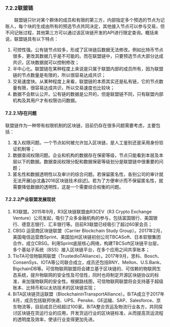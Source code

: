 ### 7.2.2联盟链
&emsp;&emsp;联盟链只针对某个群体的成员和有限的第三方，内部指定多个预选的节点为记账人，每个块的生成由所有的预选节点共同决定，其他接入节点可以参与交易，但不问记账过程，其他第三方可以通过该区块链开发的API进行限定查询。概括来说，联盟链具有以下特点：
1. 可控性强。公有链节点较多，形成了区块链后数据无法修改。例如比特币节点很多，更改其数据几乎是不可能的。而在联盟链中，只要预选节点大部分达成共识，区块数据就可以控制修改；
2. 半中心化。联盟链在某种程度上来说是只属于联盟内部的成员所有，因为联盟链的节点数量是有限的，所以很容易达成共识；
3. 交易速度快。从某种程度上来看，联盟链的本质其实还是私有链，它的节点数量有限，很容易达成共识，所以交易速度也比较块；
4. 数据不会默认公开。公有链的数据是公开的，但是联盟链不同，只有联盟内部机构及其用户才有权限访问数据。
#### 7.2.2.1存在问题
联盟链作为一种带有权限机制的区块链，目前仍存在很多问题需要考虑，主要包括：
1. 准入权限问题。一个节点如何被允许加入区块链，是人工鉴别还是采用身份验证机制等；
2. 数据查阅权限问题。企业和机构的数据存在保密等级，节点只能看到本层及本层以下的数据。数据查阅权限分配和数据保密等级划分是联盟链中很重要的问题；
3. 匿名性和数据透明性以及审计的综合问题。若保留匿名性，各别公司的审计就无法开展[@沈鑫2016区块链技术综述]。若为了方便审计而不保留匿名性，就需要降低数据的透明性，这是一个需要综合权衡的问题。
#### 7.2.2.2产业联盟发展现状
1. R3联盟。2015年9月，R3区块链联盟由R3CEV（R3 Crypto Exchange Venture）公司发起，吸引了众多金融机构的参与，包括富国银行、美国银行、德意志银行、汇丰银行等。目前R3联盟已经吸引了超过60家会员；
2. CBSG 运营商区块链联盟（Carrier Blockchain Study Group）。2017年2月，美国电信运营商Sprint、美国加州区块链初创公司TBCASoft、日本软银集团合作，成立CBSG。利用Sprint底层核心网络，构建TBCSoft区块链平台层，多个基站子系统（BSS）接入区块链平台，在多个应用之间共享账本；
3. TIoTA可信物联网联盟（TrustedIoTAlliance）。2017年9月，思科、Bosch、ConsenSys、IOTA等公司联合成立，成员还包括BNY、Mellon、U.S.Bank、BigchainDB等。可信物联网联盟将会建立基于区块链的、可信赖的物联网生态系统，提升物联网的安全性及可信性，同时也将制定开源区块链协议的标准，来加强物联网的安全性。根据路线图，可信物联网联盟将会支持基于超级账本、比特币和以太坊技术的区块链实现；
4. BiTA区块链货运联盟（BlockchaininTransportAlliance）。BiTA成立于2017年8月，成员包括联邦快递、UPS、Penske、GE运输、SAP、Salesforce、京东物流等，目前成员已经超过100家。BiTA整合货运及物流行业各方，共同探讨区块链在货运行业的应用，开发货运行业的区块链标准，从而提高货运流程的透明度及效率，使该行业变得更加先进。

